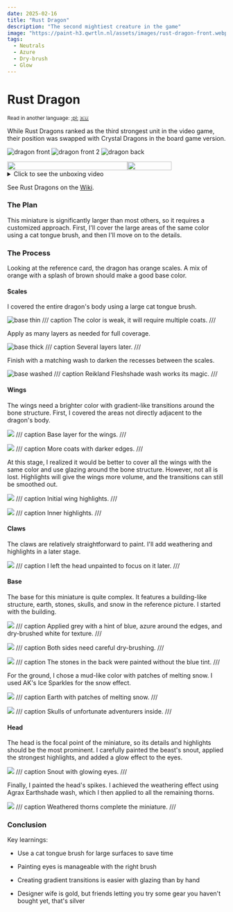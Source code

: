 ```yaml
---
date: 2025-02-16
title: "Rust Dragon"
description: "The second mightiest creature in the game"
image: "https://paint-h3.qwrtln.nl/assets/images/rust-dragon-front.webp"
tags:
  - Neutrals
  - Azure
  - Dry-brush
  - Glow
---
```

# Rust Dragon
<small>Read in another language: [:pl:](https://pl.paint-h3.qwrtln.nl/posts/2025/02/rdzawy-smok/) [:ru:](https://ru.paint-h3.qwrtln.nl/posts/2025/02/ржавый-дракон/)</small>

While Rust Dragons ranked as the third strongest unit in the video game, their position was swapped with Crystal Dragons in the board game version.

![dragon front](../assets/images/rust-dragon/processed/1.webp)
![dragon front 2](../assets/images/rust-dragon/processed/3.webp)
![dragon back](../assets/images/rust-dragon/processed/4.webp)

<div style="display: flex; min-width: 100%; align-items: center">
  <a href="/assets/images/rust-dragon/processed/2.webp" style="width: 55%"><img src="/assets/images/rust-dragon/processed/2.webp" style="width: 100%" /></a>
  <img src="/assets/images/raw/rust-dragon-card.webp" style="width: 45%" />
</div>

<details><summary>Click to see the unboxing video</summary>
  <video width="1280" height="720" controls preload="none">
    <source src="/assets/videos/rust-dragon.webm" type="video/webm">
  </video>
</details>

See Rust Dragons on the [Wiki](https://homm3bg.wiki/units/rust_dragons).

### The Plan

This miniature is significantly larger than most others, so it requires a customized approach.
First, I'll cover the large areas of the same color using a cat tongue brush, and then I'll move on to the details.

### The Process

Looking at the reference card, the dragon has orange scales.
A mix of orange with a splash of brown should make a good base color.

#### Scales

I covered the entire dragon's body using a large cat tongue brush.

![base thin](../assets/images/rust-dragon/rust-dragon-01.webp)
/// caption
The color is weak, it will require multiple coats.
///

Apply as many layers as needed for full coverage.

![base thick](../assets/images/rust-dragon/rust-dragon-02.webp)
/// caption
Several layers later.
///

Finish with a matching wash to darken the recesses between the scales.

![base washed](../assets/images/rust-dragon/rust-dragon-03.webp)
/// caption
Reikland Fleshshade wash works its magic.
///

#### Wings

The wings need a brighter color with gradient-like transitions around the bone structure.
First, I covered the areas not directly adjacent to the dragon's body.

![](../assets/images/rust-dragon/rust-dragon-04.webp)
/// caption
Base layer for the wings.
///

![](../assets/images/rust-dragon/rust-dragon-07.webp)
/// caption
More coats with darker edges.
///

At this stage, I realized it would be better to cover all the wings with the same color and use glazing around the bone structure.
However, not all is lost.
Highlights will give the wings more volume, and the transitions can still be smoothed out.

![](../assets/images/rust-dragon/rust-dragon-08.webp)
/// caption
Initial wing highlights.
///

![](../assets/images/rust-dragon/rust-dragon-09.webp)
/// caption
Inner highlights.
///

#### Claws

The claws are relatively straightforward to paint.
I'll add weathering and highlights in a later stage.

![](../assets/images/rust-dragon/rust-dragon-10.webp)
/// caption
I left the head unpainted to focus on it later.
///

#### Base

The base for this miniature is quite complex.
It features a building-like structure, earth, stones, skulls, and snow in the reference picture.
I started with the building.

![](../assets/images/rust-dragon/rust-dragon-14.webp)
/// caption
Applied grey with a hint of blue, azure around the edges, and dry-brushed white for texture.
///

![](../assets/images/rust-dragon/rust-dragon-15.webp)
/// caption
Both sides need careful dry-brushing.
///

![](../assets/images/rust-dragon/rust-dragon-17.webp)
/// caption
The stones in the back were painted without the blue tint.
///

For the ground, I chose a mud-like color with patches of melting snow.
I used AK's Ice Sparkles for the snow effect.

![](../assets/images/rust-dragon/rust-dragon-19.webp)
/// caption
Earth with patches of melting snow.
///

![](../assets/images/rust-dragon/rust-dragon-20.webp)
/// caption
Skulls of unfortunate adventurers inside.
///

#### Head

The head is the focal point of the miniature, so its details and highlights should be the most prominent.
I carefully painted the beast's snout, applied the strongest highlights, and added a glow effect to the eyes.

![](../assets/images/rust-dragon/rust-dragon-23.webp)
/// caption
Snout with glowing eyes.
///

Finally, I painted the head's spikes.
I achieved the weathering effect using Agrax Earthshade wash, which I then applied to all the remaining thorns.

![](../assets/images/rust-dragon/rust-dragon-25.webp)
/// caption
Weathered thorns complete the miniature.
///

### Conclusion

Key learnings:

 - Use a cat tongue brush for large surfaces to save time

 - Painting eyes is manageable with the right brush

 - Creating gradient transitions is easier with glazing than by hand

 - Designer wife is gold, but friends letting you try some gear you haven't bought yet, that's silver
